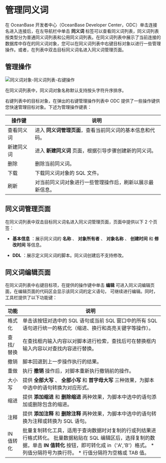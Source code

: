 管理同义词 
==========================

在 OceanBase 开发者中心（OceanBase Developer Center，ODC）单击连接名进入连接后，在左导航栏中单击 **同义词** 标签可以查看同义词列表，同义词列表按类型分为普通同义词列表和公用同义词列表。在同义词列表中展示了当前连接的数据库中存在的同义词对象，您可以在同义词列表中右键目标对象以进行一些管理操作。或者，在列表中双击目标同义词名进入同义词管理页面。


管理操作 
-------------------------

![同义词对象-同义词列表-右键操作](https://obbusiness-private.oss-cn-shanghai.aliyuncs.com/doc/img/odc/%E5%90%8C%E4%B9%89%E8%AF%8D%E5%AF%B9%E8%B1%A1-%E5%90%8C%E4%B9%89%E8%AF%8D%E5%88%97%E8%A1%A8-%E5%8F%B3%E9%94%AE%E6%93%8D%E4%BD%9C.png)

在同义词列表中，同义词对象名称默认支持按头字符升序排序。

右键列表中的目标对象，在弹出的右键管理操作列表中 ODC 提供了一些操作键供您快速管理目标对象。下述为管理操作键表：


|  操作键  |                                    说明                                     |
|-------|---------------------------------------------------------------------------|
| 查看同义词 | 进入 **同义词管理页面**，查看当前同义词的基本信息和代码。 |
| 新建同义词 | 进入 **新建同义词**  页面，根据引导步骤创建新的同义词。                                           |
| 删除    | 删除当前同义词。                                                                  |
| 下载    | 下载同义词对象的 SQL 文件。                                                          |
| 刷新    | 对当前同义词对象进行一些管理操作后，刷新以展示最新信息。                                              |



同义词管理页面 
----------------------------

在同义词列表中双击目标同义词名进入同义词管理页面，页面中提供以下 2 个页签：

* **基本信息** ：展示同义词的 **名称** 、 **对象所有者** 、 **对象名称** 、 **创建时间** 和 **修改时间** 等信息。

* **DDL** ：展示定义同义词的脚本。同义词创建后不支持修改。

  




同义词编辑页面 
----------------------------

在同义词列表中右键目标项，在提供的操作键中单击 **编辑** 可进入同义词编辑页面，在编辑页面的代码区会显示该同义词的定义语句， 可继续进行编辑。同时，工具栏提供了以下功能键：


|   功能   |                                                                                                                     说明                                                                                                                     |
|--------|--------------------------------------------------------------------------------------------------------------------------------------------------------------------------------------------------------------------------------------------|
| 格式化    | 单击该按钮对选中的 SQL 语句或当前 SQL 窗口中的所有 SQL 语句进行统一的格式化（缩进、换行和高亮关键字等操作）。                                                                                                                                                                             |
| 查找/替换  | 在查找框内输入内容以对脚本进行检索，查找后可在替换框内输入内容以对查找内容进行替换。                                                                                                                                                                                                 |
| 撤销     | 脚本回退到上一步操作执行的结果。                                                                                                                                                                                                                           |
| 重做     | 执行 **撤销** 操作后，对脚本重新执行撤销前的操作。                                                                                                                                                                                                               |
| 大小写    | 提供 **全部大写** 、 **全部小写** 和 **首字母大写** 三种效果，为脚本中选中的语句转换为对应形式。                                                                                                                                                                                  |
| 缩进     | 提供 **添加缩进** 和 **删除缩进** 两种效果，为脚本中选中的语句添加或删除包含的缩进。                                                                                                                                                                                           |
| 注释     | 提供 **添加注释** 和 **删除注释** 两种效果，为脚本中选中的语句转换为注释或转换为 SQL 语句。                                                                                                                                                                                     |
| IN 值转化 | 批量复制转化工具，适用于查询数据时对复制的行或列结果进行格式转化。 批量数据粘贴在 SQL 编辑区后，选择复制的数据，单击 **IN 值转化**  按钮，即可转化成 in（'A','B'）格式。 * 列值分隔符号为换行符。   * 行值分隔符为空格或 TAB 值。    |


